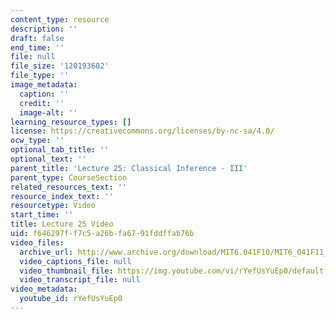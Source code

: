 ```yaml
---
content_type: resource
description: ''
draft: false
end_time: ''
file: null
file_size: '120193602'
file_type: ''
image_metadata:
  caption: ''
  credit: ''
  image-alt: ''
learning_resource_types: []
license: https://creativecommons.org/licenses/by-nc-sa/4.0/
ocw_type: ''
optional_tab_title: ''
optional_text: ''
parent_title: 'Lecture 25: Classical Inference - III'
parent_type: CourseSection
related_resources_text: ''
resource_index_text: ''
resourcetype: Video
start_time: ''
title: Lecture 25 Video
uid: f646297f-f7c5-a26b-fa67-91fddffab76b
video_files:
  archive_url: http://www.archive.org/download/MIT6.041F10/MIT6_041F11_lec25_300k.mp4
  video_captions_file: null
  video_thumbnail_file: https://img.youtube.com/vi/rYefUsYuEp0/default.jpg
  video_transcript_file: null
video_metadata:
  youtube_id: rYefUsYuEp0
---
```

